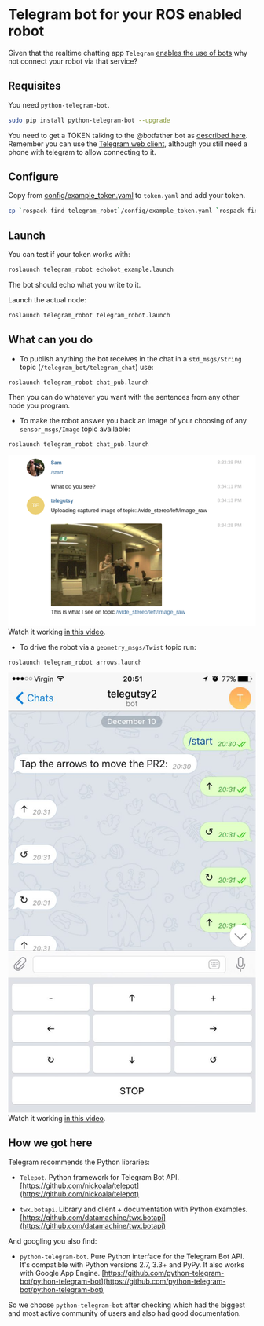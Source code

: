 # Telegram bot for your ROS enabled robot

Given that the realtime chatting app `Telegram` [enables the use of bots](https://core.telegram.org/bots) why not connect your robot via that service?

## Requisites
You need `python-telegram-bot`.

```bash
sudo pip install python-telegram-bot --upgrade
```

You need to get a TOKEN talking to the @botfather bot as [described here](https://core.telegram.org/bots#6-botfather). Remember you can use the [Telegram web client](https://web.telegram.org/), although you still need a phone with telegram to allow connecting to it.

## Configure
Copy from [config/example_token.yaml](config/example_token.yaml) to `token.yaml` and add your token.
```bash
cp `rospack find telegram_robot`/config/example_token.yaml `rospack find telegram_robot`/config/token.yaml
```

## Launch
You can test if your token works with:
```bash
roslaunch telegram_robot echobot_example.launch
```

The bot should echo what you write to it.

Launch the actual node:

```bash
roslaunch telegram_robot telegram_robot.launch
```

## What can you do
* To publish anything the bot receives in the chat in a `std_msgs/String` topic (`/telegram_bot/telegram_chat`) use:
```
roslaunch telegram_robot chat_pub.launch
```
Then you can do whatever you want with the sentences from any other node you program.

* To make the robot answer you back an image of your choosing of any `sensor_msgs/Image` topic available:
```
roslaunch telegram_robot chat_pub.launch
```
![capture of the telegram chat](telegram_camera_img.png)
Watch it working [in this video](https://www.youtube.com/watch?v=utGU3w-EM3g).

* To drive the robot via a `geometry_msgs/Twist` topic run:
```
roslaunch telegram_robot arrows.launch
```
![capture of the custom keyboard](telegram_base_control.jpg)
Watch it working [in this video](https://www.youtube.com/watch?v=92_pIYQuYgE).

## How we got here
Telegram recommends the Python libraries:

* `Telepot`. Python framework for Telegram Bot API.
[https://github.com/nickoala/telepot](https://github.com/nickoala/telepot)

* `twx.botapi`. Library and client + documentation with Python examples.
[https://github.com/datamachine/twx.botapi](https://github.com/datamachine/twx.botapi)

And googling you also find:

* `python-telegram-bot`. Pure Python interface for the Telegram Bot API. It's compatible with Python versions 2.7, 3.3+ and PyPy. It also works with Google App Engine.
[https://github.com/python-telegram-bot/python-telegram-bot](https://github.com/python-telegram-bot/python-telegram-bot)

So we choose `python-telegram-bot` after checking which had the biggest and most active community of users and also had good documentation.